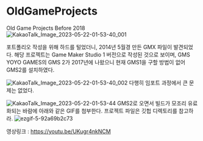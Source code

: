 # OldGameProjects
Old Game Projects Before 2018
![KakaoTalk_Image_2023-05-22-01-53-40_001](https://github.com/swimmin99/OldGameProjects/assets/109887066/324c0876-cec7-4fac-8a46-069e98301b8d)

포트폴리오 작성을 위해 하드를 털었더니, 2014년 5월경 만든 GMX 파일이 발견되었다. 해당 프로젝트는 Game Maker Studio 1 버전으로 작성된 것으로 보이며,
GMS YOYO GAMES의 GMS 2가 2017년에 나왔으니 현재 GMS1을 구할 방법이 없어 GMS2를 설치하였다.

![KakaoTalk_Image_2023-05-22-01-53-40_002](https://github.com/swimmin99/OldGameProjects/assets/109887066/487b6d1d-9441-4e19-84a9-37bd8dc1dd88)
다행히 임포트 과정에서 큰 문제는 없었다.

![KakaoTalk_Image_2023-05-22-01-53-44](https://github.com/swimmin99/OldGameProjects/assets/109887066/dec98c2d-119e-4700-af3d-f9bd8cf91d59)
GMS2로 오면서 빌드가 모조리 유료화되는 바람에 아래와 같은 GIF를 첨부한다.
프로젝트 파일은 깃헙 디렉토리를 참고하라.
![ezgif-5-92a69b2c73](https://github.com/swimmin99/OldGameProjects/assets/109887066/f61b5073-ced5-4b70-9ab1-4475e42d4343)

영상링크 : https://youtu.be/UKugr4nkNCM
